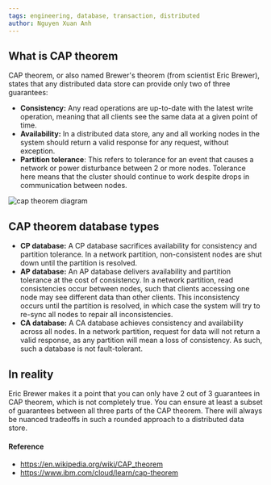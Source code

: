 ```yaml
---
tags: engineering, database, transaction, distributed
author: Nguyen Xuan Anh
---
```


## What is CAP theorem
CAP theorem, or also named Brewer's theorem (from scientist Eric Brewer), states that any distributed data store can provide only two of three guarantees:
- **Consistency:** Any read operations are up-to-date with the latest write operation, meaning that all clients see the same data at a given point of time.
- **Availability:** In a distributed data store, any and all working nodes in the system should return a valid response for any request, without exception.
- **Partition tolerance**: This refers to tolerance for an event that causes a network or power disturbance between 2 or more nodes. Tolerance here means that the cluster should continue to work despite drops in communication between nodes.

![cap theorem diagram](https://hazelcast.com/wp-content/uploads/2021/12/cap-theorem-diagram-800x753-1.png)

## CAP theorem database types
-   **CP database:** A CP database sacrifices availability for consistency and partition tolerance. In a network partition, non-consistent nodes are shut down until the partition is resolved.
-   **AP database:** An AP database delivers availability and partition tolerance at the cost of consistency. In a network partition, read consistencies occur between nodes, such that clients accessing one node may see different data than other clients. This inconsistency occurs until the partition is resolved, in which case the system will try to re-sync all nodes to repair all inconsistencies.
-   **CA database:** A CA database achieves consistency and availability across all nodes. In a network partition, request for data will not return a valid response, as any partition will mean a loss of consistency. As such, such a database is not fault-tolerant.

## In reality
Eric Brewer makes it a point that you can only have 2 out of 3 guarantees in CAP theorem, which is not completely true. You can ensure at least a subset of guarantees between all three parts of the CAP theorem. There will always be nuanced tradeoffs in such a rounded approach to a distributed data store.

#### Reference
- https://en.wikipedia.org/wiki/CAP_theorem
- https://www.ibm.com/cloud/learn/cap-theorem

